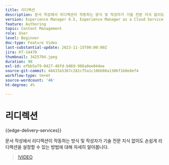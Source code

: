 ```yaml
---
title: 리디렉션
description: 문서 작성에서 리디렉션이 작동하는 방식 및 작성자가 기술 전문 지식 없이도 손쉽게 리디렉션을 설정할 수 있는 방법에 대해 자세히 알아봅니다.
version: Experience Manager 6.5, Experience Manager as a Cloud Service
feature: Authoring
topic: Content Management
role: User
level: Beginner
doc-type: Feature Video
last-substantial-update: 2023-11-15T00:00:00Z
jira: KT-14470
thumbnail: 3425704.jpeg
duration: 98
exl-id: efbb5a79-0427-46fd-b869-906a8ee044ee
source-git-commit: 48433a5367c281cf5a1c106b08a1306f1b0e8ef4
workflow-type: tm+mt
source-wordcount: '46'
ht-degree: 4%

---
```


# 리디렉션

{{edge-delivery-services}}

문서 작성에서 리디렉션이 작동하는 방식 및 작성자가 기술 전문 지식 없이도 손쉽게 리디렉션을 설정할 수 있는 방법에 대해 자세히 알아봅니다.

>[!VIDEO](https://video.tv.adobe.com/v/3438550/?learn=on&captions=kor)

